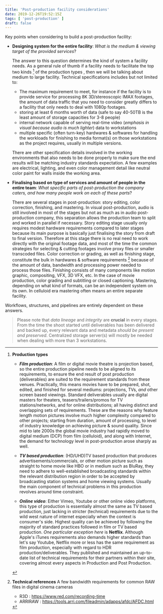 ```yaml
---
title: 'Post-production facility considerations'
date: 2019-12-26T19:52:15Z
tags: [ 'post-production' ]
draft: false
---
```


Key points when considering to build a post-production facility:

- **Designing system for the entire facility**: _What is the medium & viewing target of the provided services_?

    The answer to this question determines the kind of system a facility needs.
    As a general rule of thumb if a facility needs to facilitate the top two kinds [^note] of the production types , then we will be talking about medium to large facility. Technical specifications includes but not limited to:
    - The maximum requirement to meet, for instance if the facility is to provide service for processing 8K 3D/stereoscopic IMAX footages, the amount of data traffic that you need to consider greatly differs to a facility that only needs to deal with 1080p footages.
    - storing at least 6 months worth of data (safe to say 40-50TB is the least amount of storage capacities for 3-8 people)
    - internal network capable of serving real-time video (_emphasis in visual because audio is much lighter_) data to workstations
    - multiple specific (often turn-key) hardwares & softwares for handling the workloads for finishing to media format(s) on those workstations as the project requires, usually in multiple versions.

    There are other specification details involved in the working environments that also needs to be done properly to make sure the end results will be matching industry standards expectation.
    A few examples are electrical, lighting, and even color management detail like neutral color paint for walls inside the working area.

- **Finalising based on type of services and amount of people in the entire team**: _What specific parts of post-production the company caters, and how many people work on each of these parts_?

    There are several stages in post-production: story editing, color correction, finishing, and mastering. In visual post-production, audio is still involved in most of the stages but not as much as in audio post-production company, this separation allows the production team to split and worked in parallel if necessary.
    Story editing stage usually only requires modest hardware requirements compared to later stages because its main purpose is basically just finalising the story from draft to final version. Therefore at this stage there is no real need to work directly with the original footage data, and most of the time the common strategies for selecting & cutting footages involve proxy files or smaller transcoded files.
    Color correction or grading, as well as finishing stage, constitute the bulk in hardwares & software requirements [^bandwidth] because of the amount of data, bandwidth and processing power needed to process those files.
    Finishing consists of many components like motion graphic, compositing, VFX, 3D VFX, etc. In the case of movie production, color grading and subtitling or closed captioning.
    Mastering, depending on what kind of formats, can be an independent system on its own. In celluloid era mastering often means an entire separate facility.

Workflows, structures, and pipelines are entirely dependent on these answers.

> Please note that _data lineage_ and _integrity_ are **crucial** in every stages. From the time the shoot started until deliverables has been delivered and backed up, every relevant data and metadata _should be present and preserved_. Centralized storage server(s) will mostly be needed when dealing with more than 3 workstations.



[^note]: **Production types**

    - **_Film production_**: A film or digital movie theatre is projection based, so the entire production pipeline needs to be aligned to its requirements, to ensure the end result of post production (deliverables) are suited to the requirement standards from these venues. Practically, this means movies have to be prepared, shot, edited, and finished for several mediums: projections, TVs, _and_ other screen based viewings. Standard deliverables usually are digital masters for theaters, teasers/trailers/promos for TV stations/networks, and for online distributions; all having distinct and overlapping sets of requirements.
    These are the reasons why feature length motion pictures involve much higher complexity compared to other projects; starting from duration, amount of processing, to level of industry knowledge on achieving picture & sound quality.
    Since mid to late 2000s the global movie industry had rapidly moved to digital medium (DCP) from film (celluloid), and along with Internet, the demand for technology level in post-production arose sharply as well.

    - **_TV based production_**: (HD/UHD)TV based production that produces advertisements/commercials, or other motion picture such as straight to home movie like HBO or in medium such as BluRay, they need to adhere to well-established broadcasting standards within the relevant distribution region in order to be accepted by broadcasting station systems and home viewing systems. Usually the main component of technical problems in this production revolves around time constraint.

    - **_Online video_**: Either Vimeo, Youtube or other online video platforms, this type of production is essentially almost the same as TV based production, just lacking in stricter (technical) requirements due to the wild west nature of internet especially when the context is consumer's side. Highest quality can be achieved by following the majority of standard practices followed in film or TV based production.
    _One particular exception here_ is **Netflix**. Although Apple's iTunes requirements also demands higher standards than let's say Youtube, Netflix more or less has the same requirement as film production, especially with regard to HDR production/deliverables. They published and maintained an up-to-date list of technical requirements for their partners within their site, covering almost every aspects in Production and Post Production.


[^bandwidth]: **Technical references**
    A few bandwidth requirements for common RAW files in digital cinema cameras
    * R3D : https://www.red.com/recording-time
    * ARRIRAW : https://tools.arri.com/fileadmin/adapps/afdc/AFDC.html
